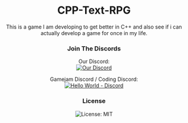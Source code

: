 <h1 align="center">CPP-Text-RPG</h1>

<div align="center">
This is a game I am developing to get better in C++ and also see if i can actually develop a game for once in my life.</p>
</div>


<h3 align="center"> Join The Discords </h3>
<p align="center">Our Discord: <br>
<a href="https://discord.gg/qtmvDqWwuV"><img src="https://img.shields.io/discord/934542719454425118?color=purple&label=C%2B%2B%20Text%20RPG&logo=discord&style=for-the-badge" alt="Our Discord" /></a> <br> </p>


<p align="center"> Gamejam Discord / Coding Discord: <br>
<a href="https://discord.gg/YPw5xAB3TT"><img src="https://img.shields.io/discord/928798050703519775?color=purple&label=Hello%20World&logo=discord&style=for-the-badge" alt="Hello World - Discord"></a> </p>

<h3 align="center">License</h3>
<p align="center"><img src="https://img.shields.io/github/license/H4rldev/CPP-Text-RPG?style=for-the-badge" alt="License: MIT"> <br></p>
